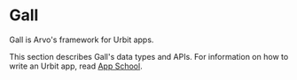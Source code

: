 # Gall

Gall is Arvo's framework for Urbit apps.

This section describes Gall's data types and APIs. For information on how to write an Urbit app, read [App School](../../../build-on-urbit/app-school).
